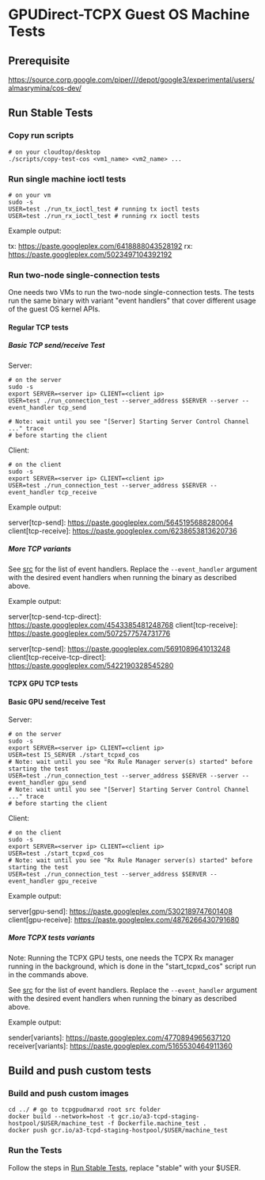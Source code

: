 # GPUDirect-TCPX Guest OS Machine Tests

## Prerequisite

https://source.corp.google.com/piper///depot/google3/experimental/users/almasrymina/cos-dev/

## Run Stable Tests

### Copy run scripts

```
# on your cloudtop/desktop
./scripts/copy-test-cos <vm1_name> <vm2_name> ...
```

### Run single machine ioctl tests

```
# on your vm
sudo -s
USER=test ./run_tx_ioctl_test # running tx ioctl tests
USER=test ./run_rx_ioctl_test # running rx ioctl tests
```

Example output:

tx: https://paste.googleplex.com/6418888043528192
rx: https://paste.googleplex.com/5023497104392192


### Run two-node single-connection tests

One needs two VMs to run the two-node single-connection tests.  The tests run
the same binary with variant "event handlers" that cover different usage of the
guest OS kernel APIs.

#### Regular TCP tests

##### Basic TCP send/receive Test

Server:

```
# on the server
sudo -s
export SERVER=<server ip> CLIENT=<client ip>
USER=test ./run_connection_test --server_address $SERVER --server --event_handler tcp_send

# Note: wait until you see "[Server] Starting Server Control Channel ..." trace
# before starting the client
```

Client:

```
# on the client
sudo -s
export SERVER=<server ip> CLIENT=<client ip>
USER=test ./run_connection_test --server_address $SERVER --event_handler tcp_receive

```

Example output:

server[tcp-send]: https://paste.googleplex.com/5645195688280064
client[tcp-receive]: https://paste.googleplex.com/6238653813620736

##### More TCP variants

See
[src](https://source.corp.google.com/h/team/kernel-net-team/tcpgpudmarxd/+/dev:machine_test/cuda/event_handler_factory.cu;l=158)
for the list of event handlers.  Replace the `--event_handler` argument with
the desired event handlers when running the binary as described above.

Example output:

server[tcp-send-tcp-direct]: https://paste.googleplex.com/4543385481248768
client[tcp-receive]: https://paste.googleplex.com/5072577574731776

server[tcp-send]: https://paste.googleplex.com/5691089641013248
client[tcp-receive-tcp-direct]: https://paste.googleplex.com/5422190328545280

#### TCPX GPU TCP tests

#### Basic GPU send/receive Test

Server:

```
# on the server
sudo -s
export SERVER=<server ip> CLIENT=<client ip>
USER=test IS_SERVER ./start_tcpxd_cos
# Note: wait until you see "Rx Rule Manager server(s) started" before starting the test
USER=test ./run_connection_test --server_address $SERVER --server --event_handler gpu_send
# Note: wait until you see "[Server] Starting Server Control Channel ..." trace
# before starting the client
```

Client:

```
# on the client
sudo -s
export SERVER=<server ip> CLIENT=<client ip>
USER=test ./start_tcpxd_cos
# Note: wait until you see "Rx Rule Manager server(s) started" before starting the test
USER=test ./run_connection_test --server_address $SERVER --event_handler gpu_receive
```

Example output:

server[gpu-send]: https://paste.googleplex.com/5302189747601408
client[gpu-receive]: https://paste.googleplex.com/4876266430791680

##### More TCPX tests variants

Note: Running the TCPX GPU tests, one needs the TCPX Rx manager running in the
background, which is done in the "start_tcpxd_cos" script run in the commands above.

See
[src](https://source.corp.google.com/h/team/kernel-net-team/tcpgpudmarxd/+/dev:machine_test/cuda/event_handler_factory.cu;l=158)
for the list of event handlers.  Replace the `--event_handler` argument with
the desired event handlers when running the binary as described above.

Example output:

sender[variants]: https://paste.googleplex.com/4770894965637120
receiver[variants]: https://paste.googleplex.com/5165530464911360

## Build and push custom tests

### Build and push custom images

```
cd ../ # go to tcpgpudmarxd root src folder
docker build --network=host -t gcr.io/a3-tcpd-staging-hostpool/$USER/machine_test -f Dockerfile.machine_test .
docker push gcr.io/a3-tcpd-staging-hostpool/$USER/machine_test
```

### Run the Tests

Follow the steps in [Run Stable Tests](#run-stable-tests), replace "stable" with your $USER.
